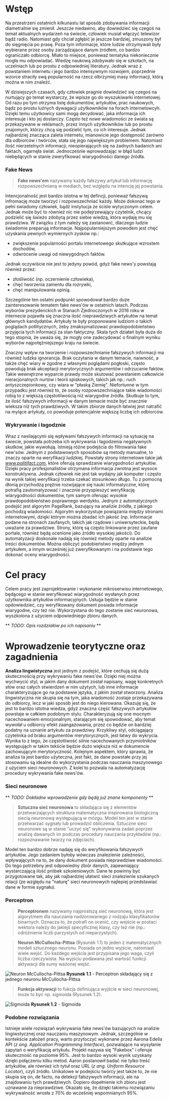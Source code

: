 # Wstęp

  Na przestrzeni ostatnich kilkunastu lat sposób zdobywania informacji diametralnie się zmienił. Jeszcze niedawno, aby dowiedzieć się czegoś na temat aktualnych wydarzeń na świecie, człowiek musiał włączyć telewizor bądź radio. Natomiast gdy chciał zgłębić je jeszcze bardziej, zmuszony był do sięgnięcia po prasę. Poza tym informacje, które ludzie otrzymywali były wybierane przez osoby zarządzajace danym źródłem, co bardzo ograniczało odbiorcę. Miało to miejsce, ponieważ tematyka niekoniecznie mogła mu odpowiadać. Wiedzę naukową zdobywało się w szkołach, na uczelniach lub po prostu z odpowiedniej literatury. Jednak wraz z powstaniem internetu i jego bardzo intensywnym rozwojem, poprzednie wzorce straciły swą popularność na rzecz olbrzymiej masy informacji, którą można w nim znaleźć.

  W dzisiejszych czasach, gdy człowiek pragnie dowiedzieć się czegoś na nurtujący go temat wystarczy, że wpisze go do wyszukiwarki internetowej. Od razu po tym otrzyma listę dokumentów, artykułów, prac naukowych, bądz po prostu luźnych dywagacji użytkowników na forach internetowcyh. Dzięki temu użytkowicy sami mogą decydować, jaka informacja ich interesuje i kto jej dostarczy. Często też nowe wiadomości ze świata są przekazywane w reklamach, przez innych użytkowników lub po prostu znajomych, którzy chcą się podzielić tym, co ich interesuje. Jednak najbardziej znacząca zaleta internetu, mianowicie jego dostępność zarówno dla odbiorców i twórców, stała się jego największym problemem. Natomiast ilość nierzetelnych informacji, nieopierających się na żadnych badanich ani faktach, ogarnęła świat. Jednocześnie wprowadzając w błąd ludzi niebędących w stanie zweryfikować wiarygodności danego źródła. 

### Fake News

> **Fake news'em** nazywamy każdy fałszywy artykuł lub informację rozpowszechnianą w mediach, bez względu na intencję jej powstania.
  
  Intencjonalność jest bardzo istotna w tej defincji, ponieważ fałszywą infromację może tworzyć i rozpowszechniać każdy. Może dokonać tego w pełni świadomy człowiek, bądź instytucja ze ściśle wytyczonym celem. Jednak może być to również nic nie podejrzewający czytelnik, chcący podzielić się świeżo zdobytą przez siebie wiedzą, która wydaję mu się prawdziwa. W związku z tym należy się zastanowić, dlaczego ludzie świadomie preparują informacje. Najpopularniejszym powodem jest chęć uzyskania pewnych wymiernych zysków np.: 
 
 - zwiększenie popularności portalu internetowego skutkujące wzrostem dochodów,
 - odwrócenie uwagi od niewygodnych faktów.
  
  Jednak oczywiście nie jest to jedyny powód, gdyż fake news'y powstają również przez:
 
 - złośliwość (np. oczernienie człowieka),
 - chęć tworzenia zamentu dla rozrywki,
 - chęć manipulowania opinią.
 
  Szczególnie ten ostatni podpunkt spowodował bardzo duże zainteresowanie tematem fake news'ów w ostatnich latach. Podczas wyborów prezydenckich w Stanach Zjednoczonych w 2016 roku w internecie pojawiła się znaczna ilość nieprawdziwych artykułów na temat głównych kandydatów. Artykuły te były proponowane ludziom o takich poglądach potlitycznych, żeby zmaksymalizować prawdopodobieństwo przyjęcia tych informacji za stan faktyczny. Skala tych działań była duża do tego stopnia, że uważa się, że mogły one zadecydować o finalnym wyniku wyborów najpotężniejszego kraju na świecie. 
  
  Znaczny wpływ na tworzenie i rozpowszechnianie fałszywych informacji ma również ludzka ignorancja. Brak oczytania w danym temacie, naiwność, a także chęć wiary w zgodne z własnymi poglądami pogłoski, często powodują brak akceptacji merytorycznych argumentów i odrzucanie faktów. Takie wewnętrzne wyparcie prawdy może skutować powstaniem całkowicie nieracjonalnych nurtów i teorii spiskowych, takich jak np.: ruch antyszczepionkowy, czy wiara w "płaską Ziemię". Niefortunne w tym przypadku jest również to, że osoby rozpowszechniające takie wiadomości robią to z większą częstotliwością niż wiarygodne źródła. Skutkuje to tym, że ilość fałszywych informacji w danym temacie może być znacznie wieksza niż tych prawdziwych. W takim zbiorze danych łatwiej jest natrafić na mylące artykuły, co powoduje potencjalnie większą liczbę ich odbiorców.

### Wykrywanie i łagodznie

  Wraz z nasilającymi się wpływami fałszywych informacji na sytuację na świecie, powstała potrzeba ich wykrywania i łagodzenia negatywnych skutków, jakie wywołują. Istnieją różne podejścia do filtrowania fake new'sów. Jednym z podstawowych sposobów są metody manualne, to znaczy oparte na weryfikacji ludzkiej. Powstały strony internetowe takie jak *www.politifact.com*, które oferują sprawdzanie wiarygodności artykułów. Dzięki pracy profesjonalistów otrzymana informacja zwrotna jest wysoce konstruktywna. Jednak człowiek nie jest tak wydajny jak komputer i często na wynik takiej weryfikacji trzeba czekać stosunkowo długo. Tu z pomocną dłonią przychodzą prężnie rozwijające się nauki informatyczne, którę potrafią zautomatyzować i znacznie przyspieszyć weryfikację wiarygodności dokumentów, tym samym oferując wysokie prawdopodobieństwo poprawnego werdyktu. 
  Jednym z automatycznych podejść jest algorytm PageRank, bazujący na analizie źródła, z jakiego pochodzą wiadomości. Algorytm wykorzystuje powiązania między stronami internetowymi, dzięki którym można zbadać ich jakość (np. Informacje podane na stronach zaufanych, takich jak rządowe i uniwersyteckie, będą uważane za prawdziwe. Strony, którę są często linkowane przez zaufane portale, również będą ocenione jako źródło wysokiej jakości). Do automatyzacji doskonale nadają się również metody oparte na analizie treści dokumentów. Można obliczyć podobieństwo między jednym artykułem, a innym wcześniej już zweryfikowanym i na podstawie tego dokonać oceny wiarygodności.


# Cel pracy

  Celem pracy jest zaprojektowanie i wykonanie mikroserwisu internetowego, będącego w stanie weryfikować wiarygodność wysłanych przez użytkownika artykułów informacyjnych. Usługa będzie w stanie opdowiedzieć, czy weryfikowany dokument posiada informacje wiarygodne, czy też nie. Wykorzystana do tego zostanie sieć neuronowa, wyszkolona z użyciem odpowiedniego zbioru danych.

  ** *TODO: Opis rozdziałów po ich napisaniu* ** 

# Wprowadzenie teorytyczne oraz zagadnienia
  
  **Analiza lingwistyczna** jest jednym z podejść, które cechują się dużą skutecznością przy wykrywaniu fake news'ów. Dzięki niej można wychwycić styl, w jakim dany dokument został napisany, wagę konkretnych słów oraz całych stwierdzeń w nim użytych, lub inne informacje charakteryzujące go na podstawie języka, z jakim został stworzony. Analiza lingwistyczna nie skupia się na tym, jaka wiadomość zostaje przekazywana do odbiorcy, lecz w jaki sposób jest do niego kierowana. Okazuję się, że jest to bardzo istotna wiedza, gdyż znaczna część fałszywych artykułów powstaje w całkiem podobnym stylu. Charakteryzują się one mocnym nacechowaniem emocjonalnym, starającym się spowodować, aby temat wywołał u odbiorcy efekt zaangażowania, przez co będzie on bardziej podatny na uznanie artykułu za prawdziwy. Krzykliwy styl, odciągający czytelnika od braku argumentów merytorycznych, jest łatwy do wykrycia. Wynika to z tego, że częstotliwość silnie nacechowanych przymiotników występująch w takim tekście będzie dużo większa niż w dokumencie zachowującym merytoryczność. Kolejnym aspektem, który sprawia, że analiza ta jest bardzo użyteczna, jest fakt, że dane powstałe przy jej stosowaniu są idealne do wykorzystania podczas nauczania maszynowego z użyciem sieci neuronowych. Z kolei to pozwala na automatyzację procedury wykrywania fake news'ów. 

### Sieci neuronowe

** *TODO: Dokładne wprowadzenie gdy będą już znane komponenty* **

> **Sztuczna sieć neuronowa** to składająca się z elementów przetwarzających struktura matematyczna inspirowana biologiczną siecią neuronową występującą w mózgu. Model ten jest w stanie przetwarzać sygnały lub prowadzić obliczenia. Sztuczne sieci neuronowe są w stanie "uczyć się" wykonywania zadań poprzez analizę dawanych im podczas procedury nauczania przykładów (np.: rozpoznawanie twarzy na zdjęciach).

  Model ten bardzo dobrze nadaję się do weryfikowania fałszywych artykułów. Jego zadaniem byłoby wówczas znalezienie zależności, wpływających na to, że dany dokument posiada nieprawdziwe wiadomości. Do tego potrzebny jest odpowiedny zbiór danych, zapewniający wystarczającą ilość próbek szkoleniowych. Dane te powinny być przygotowane tak, aby jak najbardziej ułatwić sieci znalezienie szukanych relacji (ze względu na "naturę" sieci neuronowych najlepiej przedstawiać dane w formie sygnału).

### Perceptron

> **Perceptronem** nazywamy najprostszą sieć neuronową, która jest algorytmem dla nauczania nadzorowanego z rodzaju klasyfikatorów binarnych. Oznacza to, że potrafi on ocenić, czy wejście w postaci wektora należy do jakiejś specyficznej klasy, czy też nie (np.: odróżnienie liczb parzystych od nieparzystych).

> **Neuron McCullocha-Pittsa** (Rysunek 1.1) to jeden z matematycznych modeli sztucznego neuronu. Posiada on jedno wyjście,  natomiast wiele wejść. Do każdego wejścia jest przypisana jego waga, czyli liczba rzeczywista. Na wyjściu podawana jest wartość funkcji aktywacji dla sumy ważonej wejść.

![Neuron McCullocha-Pittsa](https://upload.wikimedia.org/wikipedia/commons/2/24/Neuron_McCullocha-Pittsa.svg) 
**Rysunek 1.1** - Perceptron składający się z jednego neuronu McCullocha-Pittsa
 
> **Funkcja aktywacji** to fukcja definiująca wyjście w sieci neuronowej, może to być np. sigmoida (Rysunek 1.2).

![Sigmoida](https://upload.wikimedia.org/wikipedia/commons/8/88/Logistic-curve.svg) 
**Rysunek 1.2** - Sigmoida

### Podobne rozwiązania

  Istnieje wiele rozwiązań wykrywania fake news'ów bazujących na analizie lingiwstycznej oraz nauczaniu maszynowym. Jednak, szczególnie w kontekście założeń pracy, warto przytoczyć wykonane przez Aarona Edella API (*z ang. Application Programming Interface*), pozwalające na wysyłanie zapytań o weryfikację artykułu. Projekt nazywa się "Fakebox" i oferuje skuteczność na poziomie 95%. Jest to bardzo wysoki wynik uzyskany dzięki połączeniu kilku metod. Aaron postanowił badać nie tylko treść artykułów, ale również ich tytuł oraz URL (*z ang. Uniform Resource Locator*), czyli źródło. Unikatowe w podejściu twórcy jest także to, że nie skupia się on, de facto, na detekcji fałszywych informacji, ale na znajdowaniu tych prawdziwych. Dopiero dopełnienie ich zbioru jest uznawane za nieprawdziwe. Okazało się, że dzięki takiemu rozwiązaniu wykrywalność wrosła z 70% do wcześniej wspomnianych 95%.